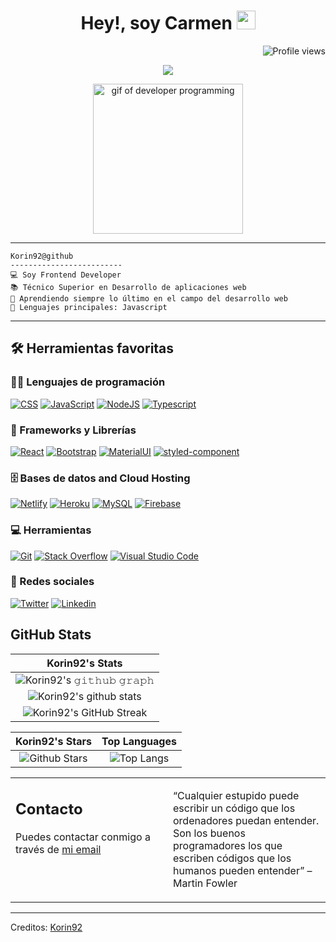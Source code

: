 <h1 align="center">
Hey!, soy Carmen
  <img src="https://media.giphy.com/media/hvRJCLFzcasrR4ia7z/giphy.gif" width="30"></h1>
 <!--<img src="https://komarev.com/ghpvc/?username=I-am-vishalmaurya&label=Profile%20Views&color=0e75b6&style=flat" align='right' alt="vishalmaurya" />-->
 <img src="https://gpvc.arturio.dev/Korin92" alt="Profile views" align='right'/> <a href="https://github.com/Korin92/Korin92/"> </a> 
<br/>

<!-- Typing SVG by DenverCoder1 - https://github.com/DenverCoder1/readme-typing-svg -->
<p align="center">
  <a href="https://github.com/DenverCoder1/readme-typing-svg"><img src="https://readme-typing-svg.herokuapp.com?lines=Frontend+developer;ReactJS+lover;Siempre%20aprendiendo%20nuevas%20cosas&center=true&width=380&height=45"></a>
</p>
<p align="center">
<img src="https://media.giphy.com/media/765ccrAiB0g9z6EApL/giphy.gif" alt="gif of developer programming" width="240" />
</p>
<hr>

```
Korin92@github
-------------------------
💻 Soy Frontend Developer
📚 Técnico Superior en Desarrollo de aplicaciones web
🌱 Aprendiendo siempre lo último en el campo del desarrollo web
🌟 Lenguajes principales: Javascript
```
<hr>


## 🛠️ Herramientas favoritas

### 👨‍💻 Lenguajes de programación

<p>
    <a href="#"><img alt="CSS" src="https://img.shields.io/badge/CSS%20-%231572B6.svg?logo=css3&logoColor=white"></a>
    <a href="#"><img alt="JavaScript" src="https://img.shields.io/badge/JavaScript%20-%23F7DF1E.svg?logo=javascript&logoColor=black"></a>
    <a href="#"><img alt="NodeJS" src="https://img.shields.io/badge/Node.js%20-%2343853D.svg?logo=node.js&logoColor=white"></a>
   <a href="#"><img alt="Typescript" src="https://img.shields.io/badge/typescript-%23007ACC.svg?&logo=typescript&logoColor=white"></a>

### 🧰 Frameworks y Librerías

<p>
    <a href="#"><img alt="React" src="https://img.shields.io/badge/React-20232A?style=for-the-badge&logo=react&logoColor=61DAFB"></a>
    <a href="#"><img alt="Bootstrap" src="https://img.shields.io/badge/Bootstrap-563D7C?style=for-the-badge&logo=bootstrap&logoColor=white"></a>
    <a href="#"><img alt="MaterialUI" src="https://img.shields.io/badge/MaterialUI-007FFF?style=for-the-badge&logo=mui&logoColor=white"></a>
    <a href="#"><img alt="styled-component" src="https://img.shields.io/badge/styled--components-DB7093?style=for-the-badge&logo=styled-components&logoColor=white"></a>

</p>

### 🗄️ Bases de datos and Cloud Hosting

<p>
    <a href="#"><img alt="Netlify" src="https://img.shields.io/badge/netlify-%23000000.svg?style=for-the-badge&logo=netlify&logoColor=#00C7B7"></a>
    <a href="#"><img alt="Heroku" src="https://img.shields.io/badge/Heroku%20-%23430098.svg?logo=heroku&logoColor=white"></a>
    <a href="#"><img alt="MySQL" src="https://img.shields.io/badge/MySQL-00000F?style=for-the-badge&logo=mysql&logoColor=white"></a>
    <a href="#"><img alt="Firebase" src ="https://img.shields.io/badge/Firebase-%23316192.svg?logo=firebase&logoColor=white"></a>
</p>

### 💻 Herramientas

<p>
    <a href="#"><img alt="Git" src="https://img.shields.io/badge/Git%20-%23F05033.svg?logo=git&logoColor=white"></a>
    <a href="#"><img alt="Stack Overflow" src="https://img.shields.io/badge/-Stack%20Overflow-FE7A16?logo=stack-overflow&logoColor=white"></a>
    <a href="#"><img alt="Visual Studio Code" src="https://img.shields.io/badge/Visual%20Studio%20Code-0078d7.svg?logo=visual-studio-code&logoColor=white"></a>
</p>

### 📲 Redes sociales
<p>
    <a href="https://twitter.com/korinDev92"><img alt="Twitter" src="https://img.shields.io/badge/Twitter-%231DA1F2.svg?style=for-the-badge&logo=Twitter&logoColor=white"></a>
    <a href="https://www.linkedin.com/in/carmen-del-amor-herrera-6a775bb7/"><img alt="Linkedin" src="https://img.shields.io/badge/linkedin-%230077B5.svg?style=for-the-badge&logo=linkedin&logoColor=white"></a>
</p>


## GitHub Stats


|                                                                     Korin92's Stats                                                                     |
|:------------------------------------------------------------------------------------------------------------------------------------------------------:|
| ![Korin92's 𝚐𝚒𝚝𝚑𝚞𝚋 𝚐𝚛𝚊𝚙𝚑](https://activity-graph.herokuapp.com/graph?username=Korin92&theme=react-dark&hide_border=true&area=true) |
| ![Korin92's github stats](https://github-readme-stats.vercel.app/api?username=Korin92&show_icons=true&theme=algolia)              | 
| ![Korin92's GitHub Streak](https://github-readme-streak-stats.herokuapp.com/?user=Korin92&theme=algolia)                    | 
    

|                                                                                                      Korin92's Stars                                                                                                       |                                                           Top Languages                                                           |      
|:-------------------------------------------------------------------------------------------------------------------------------------------------------------------------------------------------------------------------:|:---------------------------------------------------------------------------------------------------------------------------------:|
| ![Github Stars](https://github-readme-stats.vercel.app/api?username=Korin92&show_icons=true&locale=en&count_private=true&hide_rank=true&custom_title=My%20GitHub%20Stats&disable_animations=true&theme=algolia) | ![Top Langs](https://github-readme-stats.vercel.app/api/top-langs/?username=Korin92&langs_count=8&theme=algolia&layout=compact) |




<table style="border: none">
  <tr>
  <td width="50%" valign="top">

## Contacto

Puedes contactar conmigo a través de  <a href="mailto:carmene8992@gmail.com">mi email</a>


  </td>
  <td width="50%" valign="top">


“Cualquier estupido puede escribir un código que los ordenadores puedan entender. Son los buenos programadores los que escriben códigos que los humanos pueden entender”
– Martin Fowler

  </td>
  </tr>
</table>

------
Creditos: [Korin92](https://github.com/Korin92)
